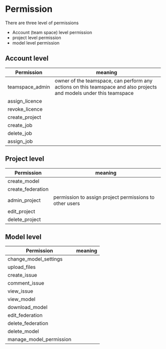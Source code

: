 # Permission

There are three level of permissions

* Account (team space) level permission
* project level permission
* model level permission

## Account level

Permission       | meaning
-----------------|--------------- 
teamspace_admin  | owner of the teamspace, can perform any actions on this teamspace and also projects and models under this teamspace
assign_licence   |
revoke_licence   |
create_project   |
create_job       |
delete_job       |
assign_job       |

## Project level

Permission       | meaning
-----------------|--------------- 
create_model     |
create_federation|
admin_project    | permission to assign project permissions to other users
edit_project     |
delete_project   |

## Model level
Permission       | meaning
-----------------|--------------- 
change_model_settings|
upload_files|
create_issue|
comment_issue|
view_issue|
view_model|
download_model|
edit_federation|
delete_federation|
delete_model|
manage_model_permission|